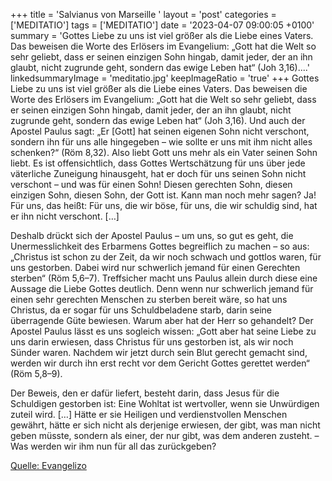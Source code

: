 +++
title = 'Salvianus von Marseille  '
layout = 'post'
categories = ['MEDITATIO']
tags = ['MEDITATIO']
date = '2023-04-07 09:00:05 +0100'
summary = 'Gottes Liebe zu uns ist viel größer als die Liebe eines Vaters. Das beweisen die Worte des Erlösers im Evangelium: „Gott hat die Welt so sehr geliebt, dass er seinen einzigen Sohn hingab, damit jeder, der an ihn glaubt, nicht zugrunde geht, sondern das ewige Leben hat“ (Joh 3,16)....'
linkedsummaryImage = 'meditatio.jpg'
keepImageRatio = 'true'
+++
Gottes Liebe zu uns ist viel größer als die Liebe eines Vaters. Das beweisen die Worte des Erlösers im Evangelium: „Gott hat die Welt so sehr geliebt, dass er seinen einzigen Sohn hingab, damit jeder, der an ihn glaubt, nicht zugrunde geht, sondern das ewige Leben hat“ (Joh 3,16).<!--more--> Und auch der Apostel Paulus sagt: „Er [Gott] hat seinen eigenen Sohn nicht verschont, sondern ihn für uns alle hingegeben – wie sollte er uns mit ihm nicht alles schenken?“ (Röm 8,32). Also liebt Gott uns mehr als ein Vater seinen Sohn liebt. Es ist offensichtlich, dass Gottes Wertschätzung für uns über jede väterliche Zuneigung hinausgeht, hat er doch für uns seinen Sohn nicht verschont – und was für einen Sohn! Diesen gerechten Sohn, diesen einzigen Sohn, diesen Sohn, der Gott ist. Kann man noch mehr sagen? Ja! Für uns, das heißt: Für uns, die wir böse, für uns, die wir schuldig sind, hat er ihn nicht verschont. […]

Deshalb drückt sich der Apostel Paulus – um uns, so gut es geht, die Unermesslichkeit des Erbarmens Gottes begreiflich zu machen – so aus: „Christus ist schon zu der Zeit, da wir noch schwach und gottlos waren, für uns gestorben. Dabei wird nur schwerlich jemand für einen Gerechten sterben“ (Röm 5,6–7). Treffsicher macht uns Paulus allein durch diese eine Aussage die Liebe Gottes deutlich. Denn wenn nur schwerlich jemand für einen sehr gerechten Menschen zu sterben bereit wäre, so hat uns Christus, da er sogar für uns Schuldbeladene starb, darin seine überragende Güte bewiesen. Warum aber hat der Herr so gehandelt? Der Apostel Paulus lässt es uns sogleich wissen: „Gott aber hat seine Liebe zu uns darin erwiesen, dass Christus für uns gestorben ist, als wir noch Sünder waren. Nachdem wir jetzt durch sein Blut gerecht gemacht sind, werden wir durch ihn erst recht vor dem Gericht Gottes gerettet werden“ (Röm 5,8–9).

Der Beweis, den er dafür liefert, besteht darin, dass Jesus für die Schuldigen gestorben ist: Eine Wohltat ist wertvoller, wenn sie Unwürdigen zuteil wird. […] Hätte er sie Heiligen und verdienstvollen Menschen gewährt, hätte er sich nicht als derjenige erwiesen, der gibt, was man nicht geben müsste, sondern als einer, der nur gibt, was dem anderen zusteht. – Was werden wir ihm nun für all das zurückgeben?





[Quelle: Evangelizo](https://evangeliumtagfuertag.org/DE/gospel)
